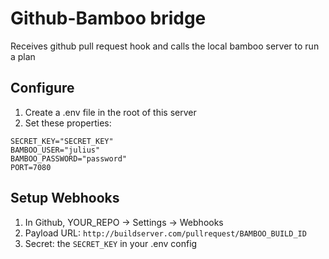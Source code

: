 # Github-Bamboo bridge

Receives github pull request hook and calls the local bamboo server to run a plan

## Configure
1. Create a .env file in the root of this server
2. Set these properties:

```
SECRET_KEY="SECRET_KEY"
BAMBOO_USER="julius"
BAMBOO_PASSWORD="password"
PORT=7080
```

## Setup Webhooks
1. In Github, YOUR_REPO -> Settings -> Webhooks
2. Payload URL: `http://buildserver.com/pullrequest/BAMBOO_BUILD_ID`
3. Secret: the `SECRET_KEY` in your .env config
